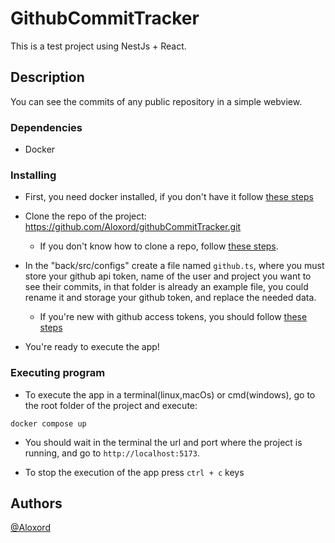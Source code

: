 # GithubCommitTracker

This is a test project using NestJs + React.

## Description

You can see the commits of any public repository in a simple webview.

### Dependencies

* Docker

### Installing

* First, you need docker installed, if you don't have it follow [these steps](https://docs.docker.com/get-docker/)

* Clone the repo of the project: https://github.com/Aloxord/githubCommitTracker.git
    * If you don't know how to clone a repo, follow [these steps](https://docs.github.com/en/repositories/creating-and-managing-repositories/cloning-a-repository).

* In the "back/src/configs" create a file named `github.ts`, where you must store your github api token, name of the user and project you want to see their commits, in that folder is already an example file, you could rename it and storage your github token, and replace the needed data.
    * If you're new with github access tokens, you should follow [these steps](https://docs.github.com/en/authentication/keeping-your-account-and-data-secure/creating-a-personal-access-token)

* You're ready to execute the app!

### Executing program

* To execute the app in a terminal(linux,macOs) or cmd(windows), go to the root folder of the project and execute:
```
docker compose up
```

* You should wait in the terminal the url and port where the project is running, and go to `http://localhost:5173`.

* To stop the execution of the app press `ctrl + c` keys

## Authors

[@Aloxord](https://twitter.com/aloxord)